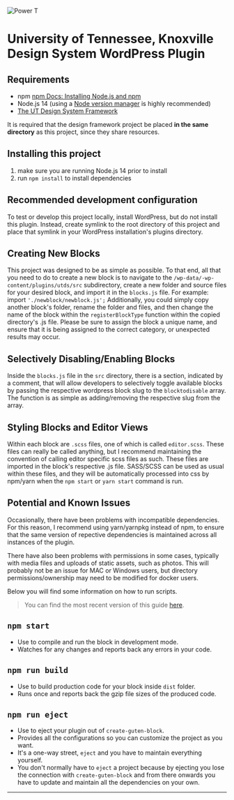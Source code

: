 ![Power T](https://images.utk.edu/designsystem/2020/assets/i/icon-114x114.png)

# University of Tennessee, Knoxville Design System WordPress Plugin

## Requirements

- npm [npm Docs: Installing Node.js and npm](https://docs.npmjs.com/downloading-and-installing-node-js-and-npm)
- Node.js 14 (using a [Node version manager](https://docs.npmjs.com/downloading-and-installing-node-js-and-npm#using-a-node-version-manager-to-install-node-js-and-npm) is highly recommended)
- [The UT Design System Framework](https://github.utk.edu/ocm/utkds-framework)

It is required that the design framework project be placed **in the same directory** as this project, since they share resources.

## Installing this project

1.  make sure you are running Node.js 14 prior to install
2.  run `npm install` to install dependencies

## Recommended development configuration

To test or develop this project locally, install WordPress, but do not install this plugin. Instead, create symlink to the root directory of this project and place that symlink in your WordPress installation's plugins directory.

## Creating New Blocks

This project was designed to be as simple as possible. To that end, all that you need to do to create a new block is to navigate to the `/wp-data/-wp-content/plugins/utds/src` subdirectory, create a new folder and source files for your desired block, and import it in the `blocks.js` file. For example: import `'./newblock/newblock.js';` Additionally, you could simply copy another block's folder, rename the folder and files, and then change the name of the block within the `registerBlockType` function within the copied directory's .js file. Please be sure to assign the block a unique name, and ensure that it is being assigned to the correct category, or unexpected results may occur.

## Selectively Disabling/Enabling Blocks

Inside the `blocks.js` file in the `src` directory, there is a section, indicated by a comment, that will allow developers to selectively toggle available blocks by passing the respective wordpress block slug to the `blocktodisable` array. The function is as simple as adding/removing the respective slug from the array.

## Styling Blocks and Editor Views

Within each block are `.scss` files, one of which is called `editor.scss`. These files can really be called anything, but I recommend maintaining the convention of calling editor specific scss files as such. These files are imported in the block's respective .js file. SASS/SCSS can be used as usual within these files, and they will be automatically processed into css by npm/yarn when the `npm start` or `yarn start` command is run.

## Potential and Known Issues

Occasionally, there have been problems with incompatible dependencies. For this reason, I recommend using yarn/yarnpkg instead of npm, to ensure that the same version of repective dependencies is maintained across all instances of the plugin.

There have also been problems with permissions in some cases, typically with media files and uploads of static assets, such as photos. This will probably not be an issue for MAC or Windows users, but directory permissions/ownership may need to be modified for docker users.

Below you will find some information on how to run scripts.

> You can find the most recent version of this guide [here](https://github.com/ahmadawais/create-guten-block).

## `npm start`

- Use to compile and run the block in development mode.
- Watches for any changes and reports back any errors in your code.

## `npm run build`

- Use to build production code for your block inside `dist` folder.
- Runs once and reports back the gzip file sizes of the produced code.

## `npm run eject`

- Use to eject your plugin out of `create-guten-block`.
- Provides all the configurations so you can customize the project as you want.
- It's a one-way street, `eject` and you have to maintain everything yourself.
- You don't normally have to `eject` a project because by ejecting you lose the connection with `create-guten-block` and from there onwards you have to update and maintain all the dependencies on your own.

---
